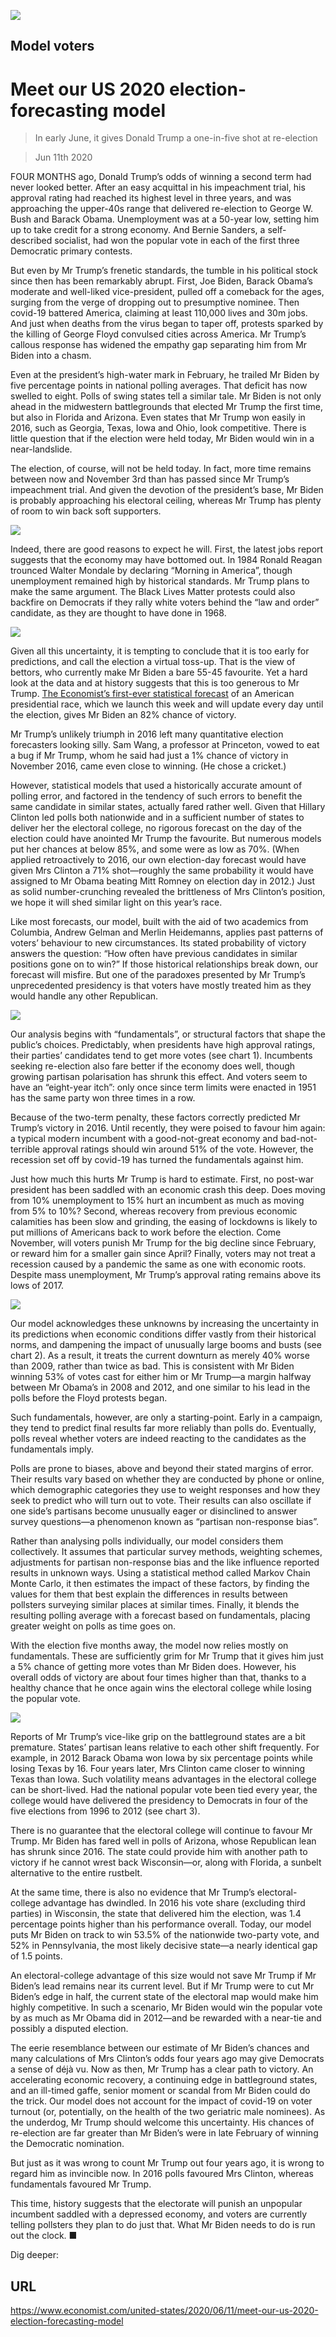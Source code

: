 ![](./images/20200613_USP004_0.jpg)

## Model voters

# Meet our US 2020 election-forecasting model

> In early June, it gives Donald Trump a one-in-five shot at re-election

> Jun 11th 2020

FOUR MONTHS ago, Donald Trump’s odds of winning a second term had never looked better. After an easy acquittal in his impeachment trial, his approval rating had reached its highest level in three years, and was approaching the upper-40s range that delivered re-election to George W. Bush and Barack Obama. Unemployment was at a 50-year low, setting him up to take credit for a strong economy. And Bernie Sanders, a self-described socialist, had won the popular vote in each of the first three Democratic primary contests.

But even by Mr Trump’s frenetic standards, the tumble in his political stock since then has been remarkably abrupt. First, Joe Biden, Barack Obama’s moderate and well-liked vice-president, pulled off a comeback for the ages, surging from the verge of dropping out to presumptive nominee. Then covid-19 battered America, claiming at least 110,000 lives and 30m jobs. And just when deaths from the virus began to taper off, protests sparked by the killing of George Floyd convulsed cities across America. Mr Trump’s callous response has widened the empathy gap separating him from Mr Biden into a chasm.

Even at the president’s high-water mark in February, he trailed Mr Biden by five percentage points in national polling averages. That deficit has now swelled to eight. Polls of swing states tell a similar tale. Mr Biden is not only ahead in the midwestern battlegrounds that elected Mr Trump the first time, but also in Florida and Arizona. Even states that Mr Trump won easily in 2016, such as Georgia, Texas, Iowa and Ohio, look competitive. There is little question that if the election were held today, Mr Biden would win in a near-landslide.

The election, of course, will not be held today. In fact, more time remains between now and November 3rd than has passed since Mr Trump’s impeachment trial. And given the devotion of the president’s base, Mr Biden is probably approaching his electoral ceiling, whereas Mr Trump has plenty of room to win back soft supporters.



![](./images/20200613_USP005_0.jpg)

Indeed, there are good reasons to expect he will. First, the latest jobs report suggests that the economy may have bottomed out. In 1984 Ronald Reagan trounced Walter Mondale by declaring “Morning in America”, though unemployment remained high by historical standards. Mr Trump plans to make the same argument. The Black Lives Matter protests could also backfire on Democrats if they rally white voters behind the “law and order” candidate, as they are thought to have done in 1968.



![](./images/20200613_USC983.png)

Given all this uncertainty, it is tempting to conclude that it is too early for predictions, and call the election a virtual toss-up. That is the view of bettors, who currently make Mr Biden a bare 55-45 favourite. Yet a hard look at the data and at history suggests that this is too generous to Mr Trump. [The Economist’s first-ever statistical forecast](https://www.economist.com/https://projects.economist.com/us-2020-forecast/president) of an American presidential race, which we launch this week and will update every day until the election, gives Mr Biden an 82% chance of victory.

Mr Trump’s unlikely triumph in 2016 left many quantitative election forecasters looking silly. Sam Wang, a professor at Princeton, vowed to eat a bug if Mr Trump, whom he said had just a 1% chance of victory in November 2016, came even close to winning. (He chose a cricket.)

However, statistical models that used a historically accurate amount of polling error, and factored in the tendency of such errors to benefit the same candidate in similar states, actually fared rather well. Given that Hillary Clinton led polls both nationwide and in a sufficient number of states to deliver her the electoral college, no rigorous forecast on the day of the election could have anointed Mr Trump the favourite. But numerous models put her chances at below 85%, and some were as low as 70%. (When applied retroactively to 2016, our own election-day forecast would have given Mrs Clinton a 71% shot—roughly the same probability it would have assigned to Mr Obama beating Mitt Romney on election day in 2012.) Just as solid number-crunching revealed the brittleness of Mrs Clinton’s position, we hope it will shed similar light on this year’s race.

Like most forecasts, our model, built with the aid of two academics from Columbia, Andrew Gelman and Merlin Heidemanns, applies past patterns of voters’ behaviour to new circumstances. Its stated probability of victory answers the question: “How often have previous candidates in similar positions gone on to win?” If those historical relationships break down, our forecast will misfire. But one of the paradoxes presented by Mr Trump’s unprecedented presidency is that voters have mostly treated him as they would handle any other Republican.



![](./images/20200613_USC041.png)

Our analysis begins with “fundamentals”, or structural factors that shape the public’s choices. Predictably, when presidents have high approval ratings, their parties’ candidates tend to get more votes (see chart 1). Incumbents seeking re-election also fare better if the economy does well, though growing partisan polarisation has shrunk this effect. And voters seem to have an “eight-year itch”: only once since term limits were enacted in 1951 has the same party won three times in a row.

Because of the two-term penalty, these factors correctly predicted Mr Trump’s victory in 2016. Until recently, they were poised to favour him again: a typical modern incumbent with a good-not-great economy and bad-not-terrible approval ratings should win around 51% of the vote. However, the recession set off by covid-19 has turned the fundamentals against him.

Just how much this hurts Mr Trump is hard to estimate. First, no post-war president has been saddled with an economic crash this deep. Does moving from 10% unemployment to 15% hurt an incumbent as much as moving from 5% to 10%? Second, whereas recovery from previous economic calamities has been slow and grinding, the easing of lockdowns is likely to put millions of Americans back to work before the election. Come November, will voters punish Mr Trump for the big decline since February, or reward him for a smaller gain since April? Finally, voters may not treat a recession caused by a pandemic the same as one with economic roots. Despite mass unemployment, Mr Trump’s approval rating remains above its lows of 2017.



![](./images/20200613_USC040.png)

Our model acknowledges these unknowns by increasing the uncertainty in its predictions when economic conditions differ vastly from their historical norms, and dampening the impact of unusually large booms and busts (see chart 2). As a result, it treats the current downturn as merely 40% worse than 2009, rather than twice as bad. This is consistent with Mr Biden winning 53% of votes cast for either him or Mr Trump—a margin halfway between Mr Obama’s in 2008 and 2012, and one similar to his lead in the polls before the Floyd protests began.

Such fundamentals, however, are only a starting-point. Early in a campaign, they tend to predict final results far more reliably than polls do. Eventually, polls reveal whether voters are indeed reacting to the candidates as the fundamentals imply.

Polls are prone to biases, above and beyond their stated margins of error. Their results vary based on whether they are conducted by phone or online, which demographic categories they use to weight responses and how they seek to predict who will turn out to vote. Their results can also oscillate if one side’s partisans become unusually eager or disinclined to answer survey questions—a phenomenon known as “partisan non-response bias”.

Rather than analysing polls individually, our model considers them collectively. It assumes that particular survey methods, weighting schemes, adjustments for partisan non-response bias and the like influence reported results in unknown ways. Using a statistical method called Markov Chain Monte Carlo, it then estimates the impact of these factors, by finding the values for them that best explain the differences in results between pollsters surveying similar places at similar times. Finally, it blends the resulting polling average with a forecast based on fundamentals, placing greater weight on polls as time goes on.

With the election five months away, the model now relies mostly on fundamentals. These are sufficiently grim for Mr Trump that it gives him just a 5% chance of getting more votes than Mr Biden does. However, his overall odds of victory are about four times higher than that, thanks to a healthy chance that he once again wins the electoral college while losing the popular vote.



![](./images/20200613_USC038.png)

Reports of Mr Trump’s vice-like grip on the battleground states are a bit premature. States’ partisan leans relative to each other shift frequently. For example, in 2012 Barack Obama won Iowa by six percentage points while losing Texas by 16. Four years later, Mrs Clinton came closer to winning Texas than Iowa. Such volatility means advantages in the electoral college can be short-lived. Had the national popular vote been tied every year, the college would have delivered the presidency to Democrats in four of the five elections from 1996 to 2012 (see chart 3).

There is no guarantee that the electoral college will continue to favour Mr Trump. Mr Biden has fared well in polls of Arizona, whose Republican lean has shrunk since 2016. The state could provide him with another path to victory if he cannot wrest back Wisconsin—or, along with Florida, a sunbelt alternative to the entire rustbelt.

At the same time, there is also no evidence that Mr Trump’s electoral-college advantage has dwindled. In 2016 his vote share (excluding third parties) in Wisconsin, the state that delivered him the election, was 1.4 percentage points higher than his performance overall. Today, our model puts Mr Biden on track to win 53.5% of the nationwide two-party vote, and 52% in Pennsylvania, the most likely decisive state—a nearly identical gap of 1.5 points.

An electoral-college advantage of this size would not save Mr Trump if Mr Biden’s lead remains near its current level. But if Mr Trump were to cut Mr Biden’s edge in half, the current state of the electoral map would make him highly competitive. In such a scenario, Mr Biden would win the popular vote by as much as Mr Obama did in 2012—and be rewarded with a near-tie and possibly a disputed election.

The eerie resemblance between our estimate of Mr Biden’s chances and many calculations of Mrs Clinton’s odds four years ago may give Democrats a sense of déjà vu. Now as then, Mr Trump has a clear path to victory. An accelerating economic recovery, a continuing edge in battleground states, and an ill-timed gaffe, senior moment or scandal from Mr Biden could do the trick. Our model does not account for the impact of covid-19 on voter turnout (or, potentially, on the health of the two geriatric male nominees). As the underdog, Mr Trump should welcome this uncertainty. His chances of re-election are far greater than Mr Biden’s were in late February of winning the Democratic nomination.

But just as it was wrong to count Mr Trump out four years ago, it is wrong to regard him as invincible now. In 2016 polls favoured Mrs Clinton, whereas fundamentals favoured Mr Trump.

This time, history suggests that the electorate will punish an unpopular incumbent saddled with a depressed economy, and voters are currently telling pollsters they plan to do just that. What Mr Biden needs to do is run out the clock. ■

Dig deeper:

## URL

https://www.economist.com/united-states/2020/06/11/meet-our-us-2020-election-forecasting-model
